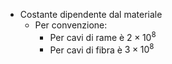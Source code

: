 - Costante dipendente dal materiale
	- Per convenzione:
		- Per cavi di rame è $2 \times 10^8$
		- Per cavi di fibra è $3 \times 10^8$